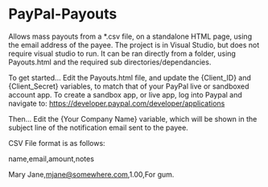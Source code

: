 # PayPal-Payouts
Allows mass payouts from a *.csv file, on a standalone HTML page, using the email address of the payee.
The project is in Visual Studio, but does not require visual studio to run.  It can be ran directly from a folder, using Payouts.html and the required sub directories/dependancies.

To get started...
Edit the Payouts.html file, and update the {Client_ID} and {Client_Secret} variables, to match that of your PayPal live or sandboxed account app.
To create a sandbox app, or live app, log into Paypal and navigate to: https://developer.paypal.com/developer/applications

Then...
Edit the {Your Company Name} variable, which will be shown in the subject line of the notification email sent to the payee.


CSV File format is as follows:


name,email,amount,notes




Mary Jane,mjane@somewhere.com,1.00,For gum.
